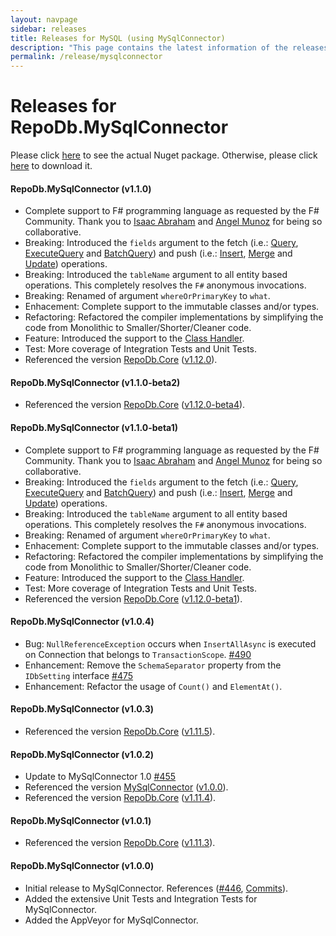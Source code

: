 ```yaml
---
layout: navpage
sidebar: releases
title: Releases for MySQL (using MySqlConnector)
description: "This page contains the latest information of the releases of RepoDb.MySqlConnector library."
permalink: /release/mysqlconnector
---
```


# Releases for RepoDb.MySqlConnector

Please click [here](https://www.nuget.org/packages/RepoDb.MySqlConnector) to see the actual Nuget package. Otherwise, please click [here](https://www.nuget.org/api/v2/package/RepoDb.MySqlConnector) to download it.

#### RepoDb.MySqlConnector (v1.1.0)

- Complete support to F# programming language as requested by the F# Community. Thank you to [Isaac Abraham](https://twitter.com/isaac_abraham) and [Angel Munoz](https://twitter.com/Daniel_Tuna) for being so collaborative.
- Breaking: Introduced the `fields` argument to the fetch (i.e.: [Query](/operation/query), [ExecuteQuery](/operation/executequery) and [BatchQuery](/operation/batchquery)) and push (i.e.: [Insert](/operation/insert), [Merge](/operation/merge) and [Update](/operation/update)) operations.
- Breaking: Introduced the `tableName` argument to all entity based operations. This completely resolves the `F#` anonymous invocations.
- Breaking: Renamed of argument `whereOrPrimaryKey` to `what`.
- Enhacement: Complete support to the immutable classes and/or types.
- Refactoring: Refactored the compiler implementations by simplifying the code from Monolithic to Smaller/Shorter/Cleaner code.
- Feature: Introduced the support to the [Class Handler](/feature/classhandler).
- Test: More coverage of Integration Tests and Unit Tests.
- Referenced the version [RepoDb.Core](https://www.nuget.org/packages/RepoDb) ([v1.12.0](/release/core#repodb-v1120)).


#### RepoDb.MySqlConnector (v1.1.0-beta2)

- Referenced the version [RepoDb.Core](https://www.nuget.org/packages/RepoDb) ([v1.12.0-beta4](/release/core#repodb-v1120-beta4)).


#### RepoDb.MySqlConnector (v1.1.0-beta1)

- Complete support to F# programming language as requested by the F# Community. Thank you to [Isaac Abraham](https://twitter.com/isaac_abraham) and [Angel Munoz](https://twitter.com/Daniel_Tuna) for being so collaborative.
- Breaking: Introduced the `fields` argument to the fetch (i.e.: [Query](/operation/query), [ExecuteQuery](/operation/executequery) and [BatchQuery](/operation/batchquery)) and push (i.e.: [Insert](/operation/insert), [Merge](/operation/merge) and [Update](/operation/update)) operations.
- Breaking: Introduced the `tableName` argument to all entity based operations. This completely resolves the `F#` anonymous invocations.
- Breaking: Renamed of argument `whereOrPrimaryKey` to `what`.
- Enhacement: Complete support to the immutable classes and/or types.
- Refactoring: Refactored the compiler implementations by simplifying the code from Monolithic to Smaller/Shorter/Cleaner code.
- Feature: Introduced the support to the [Class Handler](/feature/classhandler).
- Test: More coverage of Integration Tests and Unit Tests.
- Referenced the version [RepoDb.Core](https://www.nuget.org/packages/RepoDb) ([v1.12.0-beta1](/release/core#repodb-v1120-beta1)).


#### RepoDb.MySqlConnector (v1.0.4)

- Bug: `NullReferenceException` occurs when `InsertAllAsync` is executed on Connection that belongs to `TransactionScope`. [#490](https://github.com/mikependon/RepoDb/issues/490)
- Enhancement: Remove the `SchemaSeparator` property from the `IDbSetting` interface [#475](https://github.com/mikependon/RepoDb/issues/475)
- Enhancement: Refactor the usage of `Count()` and `ElementAt()`.


#### RepoDb.MySqlConnector (v1.0.3)

- Referenced the version [RepoDb.Core](https://www.nuget.org/packages/RepoDb) ([v1.11.5](/release/core#repodb-v1115)).


#### RepoDb.MySqlConnector (v1.0.2)

- Update to MySqlConnector 1.0 [#455](https://github.com/mikependon/RepoDb/pull/455)
- Referenced the version [MySqlConnector](https://github.com/mysql-net/MySqlConnector) ([v1.0.0](https://www.nuget.org/packages/MySqlConnector/1.0.0)).
- Referenced the version [RepoDb.Core](https://www.nuget.org/packages/RepoDb) ([v1.11.4](/release/core#repodb-v1114)).


#### RepoDb.MySqlConnector (v1.0.1)

- Referenced the version [RepoDb.Core](https://www.nuget.org/packages/RepoDb) ([v1.11.3](/release/core#repodb-v1113)).


#### RepoDb.MySqlConnector (v1.0.0)

- Initial release to MySqlConnector. References ([#446](https://github.com/mikependon/RepoDb/pull/446), [Commits](https://github.com/mikependon/RepoDb/commit/fa13702718ba8ace68a3c99505fdcaa5525bf73a)).
- Added the extensive Unit Tests and Integration Tests for MySqlConnector. 
- Added the AppVeyor for MySqlConnector.

